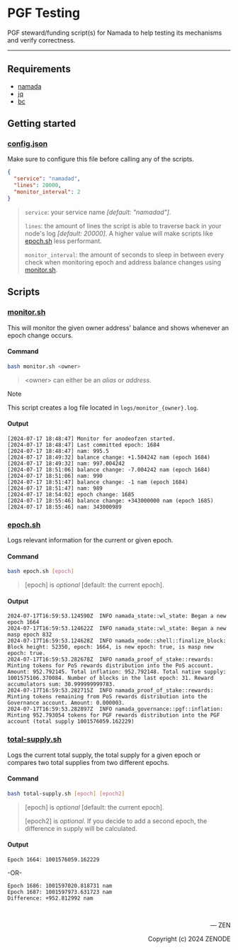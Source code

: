 # PGF Testing
PGF steward/funding script(s) for Namada to help testing its mechanisms and verify correctness.

---

## Requirements

- [namada](https://docs.namada.net/introduction/install)
- [jq](https://jqlang.github.io/jq/download)
- [bc](https://www.gnu.org/software/bc/manual/html_mono/bc.html)

## Getting started

### [config.json](config.json)

Make sure to configure this file before calling any of the scripts.

```json
{
  "service": "namadad",
  "lines": 20000,
  "monitor_interval": 2
}
```
> `service`: your service name _[default: "namadad"]_.
> 
> `lines`: the amount of lines the script is able to traverse back in your node's log _[default: 20000]_. A higher value will make scripts like [epoch.sh](./epoch.sh) less performant.
>
> `monitor_interval`: the amount of seconds to sleep in between every check when monitoring epoch and address balance changes using [monitor.sh](./monitor.sh).

## Scripts

### [monitor.sh](monitor.sh)

This will monitor the given owner address' balance and shows whenever an epoch change occurs.

#### Command
```sh
bash monitor.sh <owner>
```
> \<owner\> can either be an _alias_ or _address_.

> [!NOTE]
>
> This script creates a log file located in `logs/monitor_{owner}.log`.

#### Output
```log
[2024-07-17 18:48:47] Monitor for anodeofzen started.
[2024-07-17 18:48:47] Last committed epoch: 1684
[2024-07-17 18:48:47] nam: 995.5
[2024-07-17 18:49:32] balance change: +1.504242 nam (epoch 1684)
[2024-07-17 18:49:32] nam: 997.004242
[2024-07-17 18:51:06] balance change: -7.004242 nam (epoch 1684)
[2024-07-17 18:51:06] nam: 990
[2024-07-17 18:51:47] balance change: -1 nam (epoch 1684)
[2024-07-17 18:51:47] nam: 989
[2024-07-17 18:54:02] epoch change: 1685
[2024-07-17 18:55:46] balance change: +343000000 nam (epoch 1685)
[2024-07-17 18:55:46] nam: 343000989
```

### [epoch.sh](epoch.sh)

Logs relevant information for the current or given epoch.

#### Command
```sh
bash epoch.sh [epoch]
```
> [epoch] is _optional_ [default: the current epoch].

#### Output
```log
2024-07-17T16:59:53.124590Z  INFO namada_state::wl_state: Began a new epoch 1664
2024-07-17T16:59:53.124622Z  INFO namada_state::wl_state: Began a new masp epoch 832
2024-07-17T16:59:53.124628Z  INFO namada_node::shell::finalize_block: Block height: 52350, epoch: 1664, is new epoch: true, is masp new epoch: true.
2024-07-17T16:59:53.282678Z  INFO namada_proof_of_stake::rewards: Minting tokens for PoS rewards distribution into the PoS account. Amount: 952.792145. Total inflation: 952.792148. Total native supply: 1001575106.370084. Number of blocks in the last epoch: 31. Reward accumulators sum: 30.999999999783.
2024-07-17T16:59:53.282715Z  INFO namada_proof_of_stake::rewards: Minting tokens remaining from PoS rewards distribution into the Governance account. Amount: 0.000003.
2024-07-17T16:59:53.282897Z  INFO namada_governance::pgf::inflation: Minting 952.793054 tokens for PGF rewards distribution into the PGF account (total supply 1001576059.162229)
```

### [total-supply.sh](total-supply.sh)

Logs the current total supply, the total supply for a given epoch or compares two total supplies from two different epochs.

#### Command
```sh
bash total-supply.sh [epoch] [epoch2]
```
> [epoch] is _optional_ [default: the current epoch].
> 
> [epoch2] is _optional_. If you decide to add a second epoch, the difference in supply will be calculated.

#### Output
```log
Epoch 1664: 1001576059.162229
```

-OR-

```log
Epoch 1686: 1001597020.818731 nam
Epoch 1687: 1001597973.631723 nam
Difference: +952.812992 nam
```

</br>

<p align="right">— ZEN</p>
<p align="right">Copyright (c) 2024 ZENODE</p>
